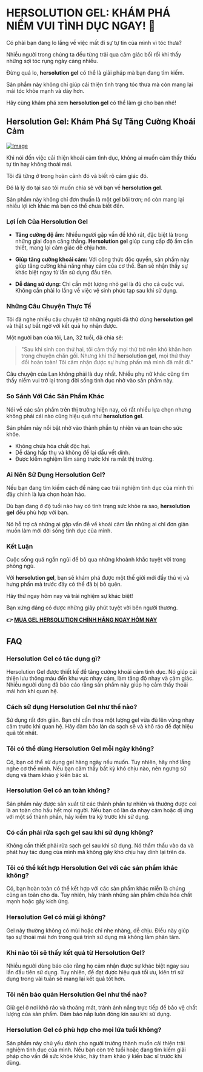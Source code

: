 # HERSOLUTION GEL: KHÁM PHÁ NIỀM VUI TÌNH DỤC NGAY! 🌟

Có phải bạn đang lo lắng về việc mất đi sự tự tin của mình vì tóc thưa? 

Nhiều người trong chúng ta đều từng trải qua cảm giác bối rối khi thấy những sợi tóc rụng ngày càng nhiều. 

Đừng quá lo, **hersolution gel** có thể là giải pháp mà bạn đang tìm kiếm. 

Sản phẩm này không chỉ giúp cải thiện tình trạng tóc thưa mà còn mang lại mái tóc khỏe mạnh và dày hơn. 

Hãy cùng khám phá xem **hersolution gel** có thể làm gì cho bạn nhé!

## Hersolution Gel: Khám Phá Sự Tăng Cường Khoái Cảm

[![Image](https://www2.sellhealth.com/241/p8g9n001.jpg)](https://gchaffi.com/XC4H2gzz)

Khi nói đến việc cải thiện khoái cảm tình dục, không ai muốn cảm thấy thiếu tự tin hay không thoải mái. 

Tôi đã từng ở trong hoàn cảnh đó và biết rõ cảm giác đó.

Đó là lý do tại sao tôi muốn chia sẻ với bạn về **hersolution gel**. 

Sản phẩm này không chỉ đơn thuần là một gel bôi trơn; nó còn mang lại nhiều lợi ích khác mà bạn có thể chưa biết đến.

### Lợi Ích Của Hersolution Gel

- **Tăng cường độ ẩm:** Nhiều người gặp vấn đề khô rát, đặc biệt là trong những giai đoạn căng thẳng. **Hersolution gel** giúp cung cấp độ ẩm cần thiết, mang lại cảm giác dễ chịu hơn.
  
- **Giúp tăng cường khoái cảm:** Với công thức độc quyền, sản phẩm này giúp tăng cường khả năng nhạy cảm của cơ thể. Bạn sẽ nhận thấy sự khác biệt ngay từ lần sử dụng đầu tiên.

- **Dễ dàng sử dụng:** Chỉ cần một lượng nhỏ gel là đủ cho cả cuộc vui. Không cần phải lo lắng về việc vệ sinh phức tạp sau khi sử dụng.

### Những Câu Chuyện Thực Tế

Tôi đã nghe nhiều câu chuyện từ những người đã thử dùng **hersolution gel** và thật sự bất ngờ với kết quả họ nhận được.

Một người bạn của tôi, Lan, 32 tuổi, đã chia sẻ:

> "Sau khi sinh con thứ hai, tôi cảm thấy mọi thứ trở nên khó khăn hơn trong chuyện chăn gối. Nhưng khi thử **hersolution gel**, mọi thứ thay đổi hoàn toàn! Tôi cảm nhận được sự hưng phấn mà mình đã mất đi."

Câu chuyện của Lan không phải là duy nhất. Nhiều phụ nữ khác cũng tìm thấy niềm vui trở lại trong đời sống tình dục nhờ vào sản phẩm này.

### So Sánh Với Các Sản Phẩm Khác

Nói về các sản phẩm trên thị trường hiện nay, có rất nhiều lựa chọn nhưng không phải cái nào cũng hiệu quả như **hersolution gel**. 

Sản phẩm này nổi bật nhờ vào thành phần tự nhiên và an toàn cho sức khỏe.

- Không chứa hóa chất độc hại.
- Dễ dàng hấp thụ và không để lại dấu vết dính.
- Được kiểm nghiệm lâm sàng trước khi ra mắt thị trường.

### Ai Nên Sử Dụng Hersolution Gel?

Nếu bạn đang tìm kiếm cách để nâng cao trải nghiệm tình dục của mình thì đây chính là lựa chọn hoàn hảo.

Dù bạn đang ở độ tuổi nào hay có tình trạng sức khỏe ra sao, **hersolution gel** đều phù hợp với bạn.

Nó hỗ trợ cả những ai gặp vấn đề về khoái cảm lẫn những ai chỉ đơn giản muốn làm mới đời sống tình dục của mình.

### Kết Luận

Cuộc sống quá ngắn ngủi để bỏ qua những khoảnh khắc tuyệt vời trong phòng ngủ. 

Với **hersolution gel**, bạn sẽ khám phá được một thế giới mới đầy thú vị và hưng phấn mà trước đây có thể đã bị bỏ quên.

Hãy thử ngay hôm nay và trải nghiệm sự khác biệt!

Bạn xứng đáng có được những giây phút tuyệt vời bên người thương.



**👉 [MUA GEL HERSOLUTION CHÍNH HÃNG NGAY HÔM NAY](https://gchaffi.com/XC4H2gzz)**

## FAQ

### **Hersolution Gel có tác dụng gì?**
Hersolution Gel được thiết kế để tăng cường khoái cảm tình dục. Nó giúp cải thiện lưu thông máu đến khu vực nhạy cảm, làm tăng độ nhạy và cảm giác. Nhiều người dùng đã báo cáo rằng sản phẩm này giúp họ cảm thấy thoải mái hơn khi quan hệ.

### **Cách sử dụng Hersolution Gel như thế nào?**
Sử dụng rất đơn giản. Bạn chỉ cần thoa một lượng gel vừa đủ lên vùng nhạy cảm trước khi quan hệ. Hãy đảm bảo làn da sạch sẽ và khô ráo để đạt hiệu quả tốt nhất.

### **Tôi có thể dùng Hersolution Gel mỗi ngày không?**
Có, bạn có thể sử dụng gel hàng ngày nếu muốn. Tuy nhiên, hãy nhớ lắng nghe cơ thể mình. Nếu bạn cảm thấy bất kỳ khó chịu nào, nên ngưng sử dụng và tham khảo ý kiến bác sĩ.

### **Hersolution Gel có an toàn không?**
Sản phẩm này được sản xuất từ các thành phần tự nhiên và thường được coi là an toàn cho hầu hết mọi người. Nếu bạn có làn da nhạy cảm hoặc dị ứng với một số thành phần, hãy kiểm tra kỹ trước khi sử dụng.

### **Có cần phải rửa sạch gel sau khi sử dụng không?**
Không cần thiết phải rửa sạch gel sau khi sử dụng. Nó thẩm thấu vào da và phát huy tác dụng của mình mà không gây khó chịu hay dính lại trên da.

### **Tôi có thể kết hợp Hersolution Gel với các sản phẩm khác không?**
Có, bạn hoàn toàn có thể kết hợp với các sản phẩm khác miễn là chúng cũng an toàn cho da. Tuy nhiên, hãy tránh những sản phẩm chứa hóa chất mạnh hoặc gây kích ứng.

### **Hersolution Gel có mùi gì không?**
Gel này thường không có mùi hoặc chỉ nhẹ nhàng, dễ chịu. Điều này giúp tạo sự thoải mái hơn trong quá trình sử dụng mà không làm phân tâm.

### **Khi nào tôi sẽ thấy kết quả từ Hersolution Gel?**
Nhiều người dùng báo cáo rằng họ cảm nhận được sự khác biệt ngay sau lần đầu tiên sử dụng. Tuy nhiên, để đạt được hiệu quả tối ưu, kiên trì sử dụng trong vài tuần sẽ mang lại kết quả tốt hơn.

### **Tôi nên bảo quản Hersolution Gel như thế nào?**
Giữ gel ở nơi khô ráo và thoáng mát, tránh ánh nắng trực tiếp để bảo vệ chất lượng của sản phẩm. Đảm bảo nắp luôn đóng kín sau khi sử dụng.

### **Hersolution Gel có phù hợp cho mọi lứa tuổi không?**
Sản phẩm này chủ yếu dành cho người trưởng thành muốn cải thiện trải nghiệm tình dục của mình. Nếu bạn còn trẻ tuổi hoặc đang tìm kiếm giải pháp cho vấn đề sức khỏe khác, hãy tham khảo ý kiến bác sĩ trước khi dùng.